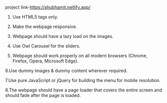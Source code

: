 project link-https://shubhamit.netlify.app/

1. Use HTML5 tags only.

2. Make the webpage responsive. 

3. Webpage should have a lazy load on the images.

4. Use Owl Carousel for the sliders.

5. Webpage should work properly on all modern browsers (Chrome, Firefox, Opera, Microsoft Edge).

6.Use dummy images & dummy content wherever required.

7.Use pure JavaScript or jQuery for building the menu for mobile resolution.

8.The webpage should have a page loader that covers the entire screen and should fade after the page is loaded.
